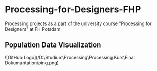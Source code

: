 # Processing-for-Designers-FHP
Processing projects as a part of the university course "Processing for Designers" at FH Potsdam

## Population Data Visualization
![GitHub Logo](/D:\Studium\Processing\Processing Kurs\Final Dokumantation/ping.png)

